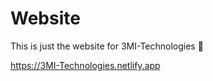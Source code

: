 # Website

This is just the website for 3MI-Technologies :shrug:

https://3MI-Technologies.netlify.app
